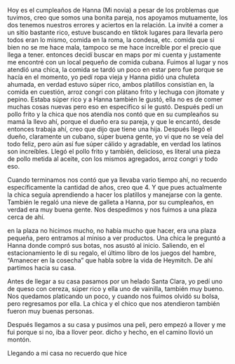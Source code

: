 Hoy es el cumpleaños de Hanna (Mi novia) a pesar de los problemas que tuvimos, creo que somos una bonita pareja, nos apoyamos mutuamente, los dos tenemos nuestros errores y aciertos en la relación.
La invité a comer a un sitio bastante rico, estuve buscando en tiktok lugares para llevarla pero todos eran lo mismo, comida en la roma, la condesa, etc. comida que si bien no se me hace mala, tampoco se me hace increíble por el precio que llega a tener. entonces decidí buscar en maps por mi cuenta y justamente me encontré con un local pequeño de comida cubana. Fuimos al lugar y nos atendió una chica, la comida se tardó un poco en estar pero fue porque se hacía en el momento, yo pedí ropa vieja y Hanna pidió una chuleta ahumada, en verdad estuvo súper rico, ambos platillos consistían en, la comida en cuestión, arroz congri con plátano frito y lechuga con jitomate y pepino. Estaba súper rico y a Hanna también le gustó, ella no es de comer muchas cosas nuevas pero eso en especifico sí le gustó. Después pedí un pollo frito y la chica que nos atendía nos contó que en su cumpleaños su mamá la llevo ahí, porque el dueño era su pareja, y que le encantó, desde entonces trabaja ahí, creo que dijo que tiene una hija. Después llegó el dueño, claramente un cubano, súper buena gente, yo vi que no se veía del todo feliz, pero aún así fue súper cálido y agradable, en verdad los latinos son increíbles. Llegó el pollo frito y también, delicioso, es literal una pieza de pollo metida al aceite, con los mismos agregados, arroz congri y todo eso.

Cuando terminamos nos contó que ya llevaba vario tiempo ahí, no recuerdo específicamente la cantidad de años, creo que 4. Y que pues actualmente la chica seguía aprendiendo a hacer los platillos y manejarse con la gente. También le regaló una nieve de galleta a Hanna, por su cumpleaños, en verdad era muy buena gente. Nos despedimos y nos fuimos a una plaza cerca de ahí.

en la plaza no hicimos mucho, no había mucho que hacer, era una plaza pequeña, pero entramos al miniso a ver productos. Una chica le preguntó a Hanna donde compró sus botas, nos asustó al inicio.
Saliendo, en el estacionamiento le di su regalo, el último libro de los juegos del hambre, “Amanecer en la cosecha” que habla sobre la vida de Heymitch. De ahí partimos hacia su casa.

Antes de llegar a su casa pasamos por un helado Santa Clara, yo pedí uno de queso con cereza, súper rico y ella uno de vainilla, también muy bueno. Nos quedamos platicando un poco, y cuando nos fuimos olvidó su bolsa, pero regresamos por ella. La chica y el chico que nos atendieron también fueron muy buenas personas.

Después llegamos a su casa y pusimos una peli, pero empezó a llover y me fui porque si no, iba a llover peor. dicho y hecho, en el camino llovió un montón.

Llegando a mi casa no recuerdo que hice
